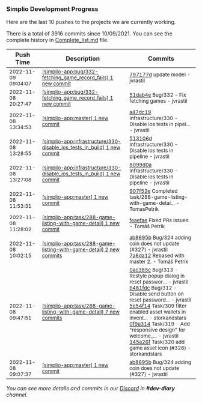 
### Simplio Development Progress

Here are the last 10 pushes to the projects we are currently working.

There is a total of 3916 commits since 10/09/2021. You can see the complete history in
 [Complete_list.md](Complete_list.md) file.

| Push Time | Description | Commits |
| --- | --- | --- |
| <sub>2022-11-09 09:04:07</sub> | <sub>[[simplio-app:bug/332\-fetching\_game\_record\_fails] 1 new commit](https://github.com/SimplioOfficial/simplio-app/commit/797177dedaa556e6a49be058217a14b19c4016d0)</sub> | <sub>[797177d](https://github.com/SimplioOfficial/simplio-app/commit/797177dedaa556e6a49be058217a14b19c4016d0) update model - jvrastil</sub> |
| <sub>2022-11-08 20:27:47</sub> | <sub>[[simplio-app:bug/332\-fetching\_game\_record\_fails] 1 new commit](https://github.com/SimplioOfficial/simplio-app/commit/51dab4e70e764a35323d07a8b5c1f93fd261f526)</sub> | <sub>[51dab4e](https://github.com/SimplioOfficial/simplio-app/commit/51dab4e70e764a35323d07a8b5c1f93fd261f526) Bug/332 - Fix fetching games - jvrastil</sub> |
| <sub>2022-11-08 13:34:53</sub> | <sub>[[simplio-app:master] 1 new commit](https://github.com/SimplioOfficial/simplio-app/commit/a47dc1903554c452f0a876ae2d70ade285b1d9fc)</sub> | <sub>[a47dc19](https://github.com/SimplioOfficial/simplio-app/commit/a47dc1903554c452f0a876ae2d70ade285b1d9fc) Infrastructure/330 - Disable ios tests in pipel... - jvrastil</sub> |
| <sub>2022-11-08 13:28:55</sub> | <sub>[[simplio-app:infrastructure/330\-disable\_ios\_tests\_in\_build] 1 new commit](https://github.com/SimplioOfficial/simplio-app/commit/513106df35dc6c64ae153aca5deea46102513320)</sub> | <sub>[513106d](https://github.com/SimplioOfficial/simplio-app/commit/513106df35dc6c64ae153aca5deea46102513320) Infrastructure/330 - Disable ios tests in pipeline - jvrastil</sub> |
| <sub>2022-11-08 13:27:08</sub> | <sub>[[simplio-app:infrastructure/330\-disable\_ios\_tests\_in\_build] 1 new commit](https://github.com/SimplioOfficial/simplio-app/commit/8099d0aefafc7b603dd2f1535a8fd47ba6b3e944)</sub> | <sub>[8099d0a](https://github.com/SimplioOfficial/simplio-app/commit/8099d0aefafc7b603dd2f1535a8fd47ba6b3e944) Infrastructure/330 - Disable ios tests in pipeline - jvrastil</sub> |
| <sub>2022-11-08 11:53:31</sub> | <sub>[[simplio-app:master] 1 new commit](https://github.com/SimplioOfficial/simplio-app/commit/907f52e4321c820a2c8a398d4d2ba1515468161e)</sub> | <sub>[907f52e](https://github.com/SimplioOfficial/simplio-app/commit/907f52e4321c820a2c8a398d4d2ba1515468161e) Completed task/288-game-listing-with-game-detai... - TomasPetrik</sub> |
| <sub>2022-11-08 11:28:02</sub> | <sub>[[simplio-app:task/288\-game\-listing\-with\-game\-detail] 1 new commit](https://github.com/SimplioOfficial/simplio-app/commit/feaefaed1ccc242f81caa510fbbad02ce58a10c2)</sub> | <sub>[feaefae](https://github.com/SimplioOfficial/simplio-app/commit/feaefaed1ccc242f81caa510fbbad02ce58a10c2) Fixed PRs issues. - Tomáš Petrík</sub> |
| <sub>2022-11-08 10:02:15</sub> | <sub>[[simplio-app:task/288\-game\-listing\-with\-game\-detail] 2 new commits](https://github.com/SimplioOfficial/simplio-app/compare/2399ed144e62...7a6da120f3b9)</sub> | <sub>[ab8695b](https://github.com/SimplioOfficial/simplio-app/commit/ab8695bb2d5c645ac4687f3402521c380db3f4e9) Bug/324 adding coin does not update (#327) - jvrastil<br>[7a6da12](https://github.com/SimplioOfficial/simplio-app/commit/7a6da120f3b92c05d865ca797114ef9fda814ba1) Rebased with master 2. - Tomáš Petrík</sub> |
| <sub>2022-11-08 09:47:51</sub> | <sub>[[simplio-app:task/288\-game\-listing\-with\-game\-detail] 7 new commits](https://github.com/SimplioOfficial/simplio-app/compare/e60fe47d6893...2399ed144e62)</sub> | <sub>[0ac385c](https://github.com/SimplioOfficial/simplio-app/commit/0ac385c73056c78a37205218ee0a5536badcf4b4) Bug/313 - Restyle popup dialog in reset passwor... - jvrastil<br>[b481fdc](https://github.com/SimplioOfficial/simplio-app/commit/b481fdc99d05567f9df9d09565fb9fcf81e89988) Bug/312 - Disable send button on reset password... - jvrastil<br>[5e54f14](https://github.com/SimplioOfficial/simplio-app/commit/5e54f14fa693b7b2419257f5c18068844fd2325c) Task/309 filter enabled asset wallets in invent... - storkandstars<br>[0f9a314](https://github.com/SimplioOfficial/simplio-app/commit/0f9a314b10420d1527e9142da10645297c309086) Task/319 - Add "responsive design" for welcome_... - jvrastil<br>[145a26f](https://github.com/SimplioOfficial/simplio-app/commit/145a26fc5bce842a448212e28d5ff99750b3f40b) Task/320 add game asset icon (#328) - storkandstars</sub> |
| <sub>2022-11-08 09:07:37</sub> | <sub>[[simplio-app:master] 1 new commit](https://github.com/SimplioOfficial/simplio-app/commit/ab8695bb2d5c645ac4687f3402521c380db3f4e9)</sub> | <sub>[ab8695b](https://github.com/SimplioOfficial/simplio-app/commit/ab8695bb2d5c645ac4687f3402521c380db3f4e9) Bug/324 adding coin does not update (#327) - jvrastil</sub> |

_You can see more details and commits in our [Discord](https://discord.gg/aKhjuwZmdP) in **#dev-diary** channel._

